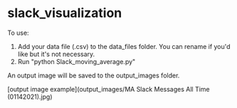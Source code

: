 # slack_visualization

To use:
1. Add your data file (.csv) to the data_files folder. You can rename if you'd like but it's not necessary.
2. Run "python Slack_moving_average.py"

An output image will be saved to the output_images folder.

[output image example](output_images/MA Slack Messages All Time (01142021).jpg)
